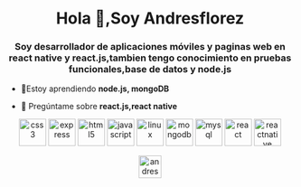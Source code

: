 <h1 align="center">Hola 👋,Soy Andresflorez</h1>
<h3 align="center">Soy desarrollador de aplicaciones móviles y paginas web en react native y react.js,tambien tengo conocimiento en pruebas funcionales,base de datos y node.js</h3>

- 🌱Estoy aprendiendo **node.js, mongoDB**

- 💬 Pregúntame sobre **react.js,react native**

<p align="center" style='margin-top:12px'>
  <img src="https://devicons.github.io/devicon/devicon.git/icons/css3/css3-original-wordmark.svg" alt="css3" width="48" height="48"/> 
  <img src="https://devicons.github.io/devicon/devicon.git/icons/express/express-original-wordmark.svg" alt="express" width="48" height="48"/> 
  <img src="https://devicons.github.io/devicon/devicon.git/icons/html5/html5-original-wordmark.svg" alt="html5" width="48" height="48"/> 
  <img src="https://devicons.github.io/devicon/devicon.git/icons/javascript/javascript-original.svg" alt="javascript" width="48" height="48"/> 
  <img src="https://devicons.github.io/devicon/devicon.git/icons/linux/linux-original.svg" alt="linux" width="48" height="48"/> 
  <img src="https://devicons.github.io/devicon/devicon.git/icons/mongodb/mongodb-original-wordmark.svg" alt="mongodb" width="48" height="48"/> 
  <img src="https://devicons.github.io/devicon/devicon.git/icons/mysql/mysql-original-wordmark.svg" alt="mysql" width="48" height="48"/> 
  <img src="https://devicons.github.io/devicon/devicon.git/icons/react/react-original-wordmark.svg" alt="react" width="48" height="48"/> 
  <img src="https://reactnative.dev/img/header_logo.svg" alt="reactnative" width="48" height="48"/></p>
  <p align="center">
<a href="https://fb.com/andres florez" target="blank"><img align="center" src="https://cdn.jsdelivr.net/npm/simple-icons@3.0.1/icons/facebook.svg" alt="andres florez" height="40" width="40" /></a>
</p>
